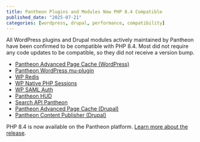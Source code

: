 ```yaml
---
title: Pantheon Plugins and Modules Now PHP 8.4 Compatible
published_date: "2025-07-21"
categories: [wordpress, drupal, performance, compatibility]
---
```


All WordPress plugins and Drupal modules actively maintained by Pantheon have been confirmed to be compatible with PHP 8.4. Most did not require any code updates to be compatible, so they did not receive a version bump.

* [Pantheon Advanced Page Cache (WordPress)](https://wordpress.org/plugins/pantheon-advanced-page-cache/)
* [Pantheon WordPress mu-plugin](https://github.com/pantheon-systems/pantheon-mu-plugin)
* [WP Redis](https://wordpress.org/plugins/wp-redis/)
* [WP Native PHP Sessions](https://wordpress.org/plugins/wp-native-php-sessions/)
* [WP SAML Auth](https://wordpress.org/plugins/wp-saml-auth/)
* [Pantheon HUD](https://wordpress.org/plugins/pantheon-hud/)
* [Search API Pantheon](https://www.drupal.org/project/search_api_pantheon)
* [Pantheon Advanced Page Cache (Drupal)](https://www.drupal.org/project/pantheon_advanced_page_cache)
* [Pantheon Content Publisher (Drupal)](https://www.drupal.org/project/pantheon_content_publisher)

PHP 8.4 is now available on the Pantheon platform. [Learn more about the release](https://docs.pantheon.io/release-notes/2025/07/php-84-now-available).
